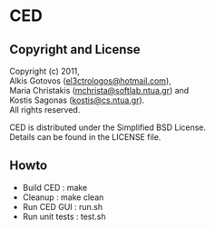CED
====

Copyright and License
----------------------
Copyright (c) 2011,    
Alkis Gotovos (<el3ctrologos@hotmail.com>),    
Maria Christakis (<mchrista@softlab.ntua.gr>) and    
Kostis Sagonas (<kostis@cs.ntua.gr>).    
All rights reserved.

CED is distributed under the Simplified BSD License.    
Details can be found in the LICENSE file.

Howto
------

* Build CED      : make
* Cleanup        : make clean
* Run CED GUI    : run.sh
* Run unit tests : test.sh
